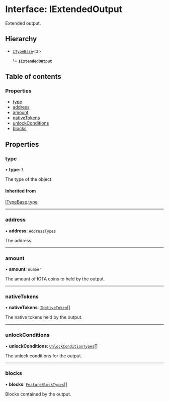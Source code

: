 # Interface: IExtendedOutput

Extended output.

## Hierarchy

- [`ITypeBase`](ITypeBase.md)<``3``\>

  ↳ **`IExtendedOutput`**

## Table of contents

### Properties

- [type](IExtendedOutput.md#type)
- [address](IExtendedOutput.md#address)
- [amount](IExtendedOutput.md#amount)
- [nativeTokens](IExtendedOutput.md#nativetokens)
- [unlockConditions](IExtendedOutput.md#unlockconditions)
- [blocks](IExtendedOutput.md#blocks)

## Properties

### type

• **type**: ``3``

The type of the object.

#### Inherited from

[ITypeBase](ITypeBase.md).[type](ITypeBase.md#type)

___

### address

• **address**: [`AddressTypes`](../api.md#addresstypes)

The address.

___

### amount

• **amount**: `number`

The amount of IOTA coins to held by the output.

___

### nativeTokens

• **nativeTokens**: [`INativeToken`](INativeToken.md)[]

The native tokens held by the output.

___

### unlockConditions

• **unlockConditions**: [`UnlockConditionTypes`](../api.md#unlockconditiontypes)[]

The unlock conditions for the output.

___

### blocks

• **blocks**: [`FeatureBlockTypes`](../api.md#featureblocktypes)[]

Blocks contained by the output.
